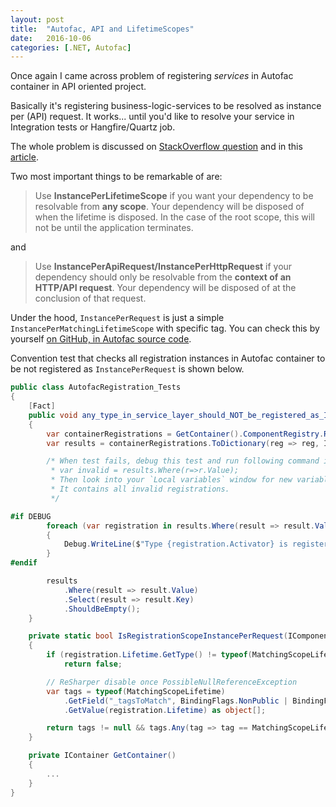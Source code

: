 ```yaml
---
layout: post
title:  "Autofac, API and LifetimeScopes"
date:   2016-10-06
categories: [.NET, Autofac]
---
```

Once again I came across problem of registering _services_ in Autofac container in API oriented project.

Basically it's registering business-logic-services to be resolved as instance per (API) request. It works... until you'd like to resolve your service in Integration tests or Hangfire/Quartz job.

The whole problem is discussed on [StackOverflow question](http://stackoverflow.com/questions/12127000/autofac-instanceperhttprequest-vs-instanceperlifetimescope) and in this [article](http://decompile.it/blog/2014/03/13/webapi-autofac-lifetime-scopes/#more-620).

Two most important things to be remarkable of are:

> Use **InstancePerLifetimeScope** if you want your dependency to be resolvable from **any scope**. Your dependency will be disposed of when the lifetime is disposed. In the case of the root scope, this will not be until the application terminates.

and

> Use **InstancePerApiRequest/InstancePerHttpRequest** if your dependency should only be resolvable from the **context of an HTTP/API request**. Your dependency will be disposed of at the conclusion of that request.

Under the hood, `InstancePerRequest` is just a simple `InstancePerMatchingLifetimeScope` with specific tag.
You can check this by yourself [on GitHub, in Autofac source code](https://github.com/autofac/Autofac/blob/41044d7d1a4fa277c628021537d5a12016137c3b/src/Autofac/RegistrationExtensions.cs#L1401).

Convention test that checks all registration instances in Autofac container to be not registered as `InstancePerRequest` is shown below.

```csharp
public class AutofacRegistration_Tests
{
    [Fact]
    public void any_type_in_service_layer_should_NOT_be_registered_as_InstancePerRequest()
    {
        var containerRegistrations = GetContainer().ComponentRegistry.Registrations;
        var results = containerRegistrations.ToDictionary(reg => reg, IsRegistrationScopeInstancePerRequest);

        /* When test fails, debug this test and run following command in `Immediate console`: 
         * var invalid = results.Where(r=>r.Value);
         * Then look into your `Local variables` window for new variable named "invalid".
         * It contains all invalid registrations.
         */

#if DEBUG
        foreach (var registration in results.Where(result => result.Value).Select(result => result.Key))
        {
            Debug.WriteLine($"Type {registration.Activator} is registered with invalid scope.");
        }
#endif

        results
            .Where(result => result.Value)
            .Select(result => result.Key)
            .ShouldBeEmpty();
    }

    private static bool IsRegistrationScopeInstancePerRequest(IComponentRegistration registration)
    {
        if (registration.Lifetime.GetType() != typeof(MatchingScopeLifetime))
            return false;

        // ReSharper disable once PossibleNullReferenceException
        var tags = typeof(MatchingScopeLifetime)
            .GetField("_tagsToMatch", BindingFlags.NonPublic | BindingFlags.Instance)
            .GetValue(registration.Lifetime) as object[];

        return tags != null && tags.Any(tag => tag == MatchingScopeLifetimeTags.RequestLifetimeScopeTag);
    }

    private IContainer GetContainer()
    {
        ...
    }
}
```